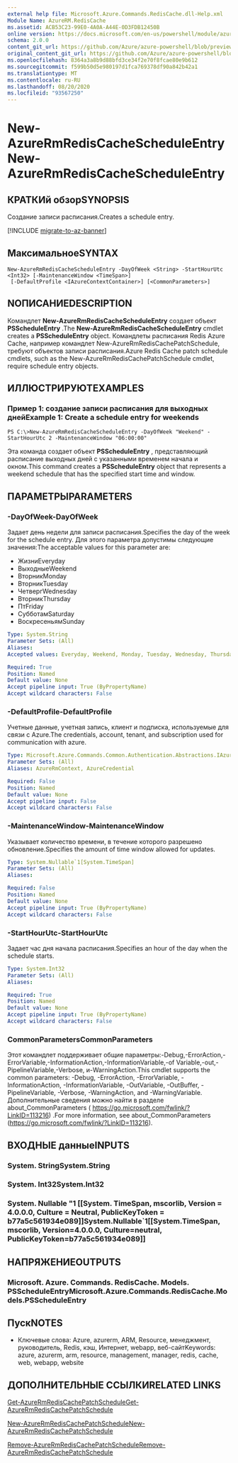 ```yaml
---
external help file: Microsoft.Azure.Commands.RedisCache.dll-Help.xml
Module Name: AzureRM.RedisCache
ms.assetid: ACB53C23-99E0-4A0A-A44E-0D3FDB12450B
online version: https://docs.microsoft.com/en-us/powershell/module/azurerm.rediscache/new-azurermrediscachescheduleentry
schema: 2.0.0
content_git_url: https://github.com/Azure/azure-powershell/blob/preview/src/ResourceManager/RedisCache/Commands.RedisCache/help/New-AzureRmRedisCacheScheduleEntry.md
original_content_git_url: https://github.com/Azure/azure-powershell/blob/preview/src/ResourceManager/RedisCache/Commands.RedisCache/help/New-AzureRmRedisCacheScheduleEntry.md
ms.openlocfilehash: 8364a3a8b9d88bfd3ce34f2e70f8fcae80e9b612
ms.sourcegitcommit: f599b50d5e980197d1fca769378df90a842b42a1
ms.translationtype: MT
ms.contentlocale: ru-RU
ms.lasthandoff: 08/20/2020
ms.locfileid: "93567250"
---
```

# <span data-ttu-id="0027c-101">New-AzureRmRedisCacheScheduleEntry</span><span class="sxs-lookup"><span data-stu-id="0027c-101">New-AzureRmRedisCacheScheduleEntry</span></span>

## <span data-ttu-id="0027c-102">КРАТКИй обзор</span><span class="sxs-lookup"><span data-stu-id="0027c-102">SYNOPSIS</span></span>
<span data-ttu-id="0027c-103">Создание записи расписания.</span><span class="sxs-lookup"><span data-stu-id="0027c-103">Creates a schedule entry.</span></span>

[!INCLUDE [migrate-to-az-banner](../../includes/migrate-to-az-banner.md)]

## <span data-ttu-id="0027c-104">Максимальное</span><span class="sxs-lookup"><span data-stu-id="0027c-104">SYNTAX</span></span>

```
New-AzureRmRedisCacheScheduleEntry -DayOfWeek <String> -StartHourUtc <Int32> [-MaintenanceWindow <TimeSpan>]
 [-DefaultProfile <IAzureContextContainer>] [<CommonParameters>]
```

## <span data-ttu-id="0027c-105">NОПИСАНИЕ</span><span class="sxs-lookup"><span data-stu-id="0027c-105">DESCRIPTION</span></span>
<span data-ttu-id="0027c-106">Командлет **New-AzureRmRedisCacheScheduleEntry** создает объект **PSScheduleEntry** .</span><span class="sxs-lookup"><span data-stu-id="0027c-106">The **New-AzureRmRedisCacheScheduleEntry** cmdlet creates a **PSScheduleEntry** object.</span></span>
<span data-ttu-id="0027c-107">Командлеты расписания Redis Azure Cache, например командлет New-AzureRmRedisCachePatchSchedule, требуют объектов записи расписания.</span><span class="sxs-lookup"><span data-stu-id="0027c-107">Azure Redis Cache patch schedule cmdlets, such as the New-AzureRmRedisCachePatchSchedule cmdlet, require schedule entry objects.</span></span>

## <span data-ttu-id="0027c-108">ИЛЛЮСТРИРУЮТ</span><span class="sxs-lookup"><span data-stu-id="0027c-108">EXAMPLES</span></span>

### <span data-ttu-id="0027c-109">Пример 1: создание записи расписания для выходных дней</span><span class="sxs-lookup"><span data-stu-id="0027c-109">Example 1: Create a schedule entry for weekends</span></span>
```
PS C:\>New-AzureRmRedisCacheScheduleEntry -DayOfWeek "Weekend" -StartHourUtc 2 -MaintenanceWindow "06:00:00"
```

<span data-ttu-id="0027c-110">Эта команда создает объект **PSScheduleEntry** , представляющий расписание выходных дней с указанными временем начала и окном.</span><span class="sxs-lookup"><span data-stu-id="0027c-110">This command creates a **PSScheduleEntry** object that represents a weekend schedule that has the specified start time and window.</span></span>

## <span data-ttu-id="0027c-111">ПАРАМЕТРЫ</span><span class="sxs-lookup"><span data-stu-id="0027c-111">PARAMETERS</span></span>

### <span data-ttu-id="0027c-112">-DayOfWeek</span><span class="sxs-lookup"><span data-stu-id="0027c-112">-DayOfWeek</span></span>
<span data-ttu-id="0027c-113">Задает день недели для записи расписания.</span><span class="sxs-lookup"><span data-stu-id="0027c-113">Specifies the day of the week for the schedule entry.</span></span>
<span data-ttu-id="0027c-114">Для этого параметра допустимы следующие значения:</span><span class="sxs-lookup"><span data-stu-id="0027c-114">The acceptable values for this parameter are:</span></span>
- <span data-ttu-id="0027c-115">Жизни</span><span class="sxs-lookup"><span data-stu-id="0027c-115">Everyday</span></span> 
- <span data-ttu-id="0027c-116">Выходные</span><span class="sxs-lookup"><span data-stu-id="0027c-116">Weekend</span></span> 
- <span data-ttu-id="0027c-117">Вторник</span><span class="sxs-lookup"><span data-stu-id="0027c-117">Monday</span></span> 
- <span data-ttu-id="0027c-118">Вторник</span><span class="sxs-lookup"><span data-stu-id="0027c-118">Tuesday</span></span> 
- <span data-ttu-id="0027c-119">Четверг</span><span class="sxs-lookup"><span data-stu-id="0027c-119">Wednesday</span></span> 
- <span data-ttu-id="0027c-120">Вторник</span><span class="sxs-lookup"><span data-stu-id="0027c-120">Thursday</span></span> 
- <span data-ttu-id="0027c-121">Пт</span><span class="sxs-lookup"><span data-stu-id="0027c-121">Friday</span></span> 
- <span data-ttu-id="0027c-122">Субботам</span><span class="sxs-lookup"><span data-stu-id="0027c-122">Saturday</span></span> 
- <span data-ttu-id="0027c-123">Воскресеньям</span><span class="sxs-lookup"><span data-stu-id="0027c-123">Sunday</span></span>

```yaml
Type: System.String
Parameter Sets: (All)
Aliases:
Accepted values: Everyday, Weekend, Monday, Tuesday, Wednesday, Thursday, Friday, Saturday, Sunday

Required: True
Position: Named
Default value: None
Accept pipeline input: True (ByPropertyName)
Accept wildcard characters: False
```

### <span data-ttu-id="0027c-124">-DefaultProfile</span><span class="sxs-lookup"><span data-stu-id="0027c-124">-DefaultProfile</span></span>
<span data-ttu-id="0027c-125">Учетные данные, учетная запись, клиент и подписка, используемые для связи с Azure.</span><span class="sxs-lookup"><span data-stu-id="0027c-125">The credentials, account, tenant, and subscription used for communication with azure.</span></span>

```yaml
Type: Microsoft.Azure.Commands.Common.Authentication.Abstractions.IAzureContextContainer
Parameter Sets: (All)
Aliases: AzureRmContext, AzureCredential

Required: False
Position: Named
Default value: None
Accept pipeline input: False
Accept wildcard characters: False
```

### <span data-ttu-id="0027c-126">-MaintenanceWindow</span><span class="sxs-lookup"><span data-stu-id="0027c-126">-MaintenanceWindow</span></span>
<span data-ttu-id="0027c-127">Указывает количество времени, в течение которого разрешено обновление.</span><span class="sxs-lookup"><span data-stu-id="0027c-127">Specifies the amount of time window allowed for updates.</span></span>

```yaml
Type: System.Nullable`1[System.TimeSpan]
Parameter Sets: (All)
Aliases:

Required: False
Position: Named
Default value: None
Accept pipeline input: True (ByPropertyName)
Accept wildcard characters: False
```

### <span data-ttu-id="0027c-128">-StartHourUtc</span><span class="sxs-lookup"><span data-stu-id="0027c-128">-StartHourUtc</span></span>
<span data-ttu-id="0027c-129">Задает час дня начала расписания.</span><span class="sxs-lookup"><span data-stu-id="0027c-129">Specifies an hour of the day when the schedule starts.</span></span>

```yaml
Type: System.Int32
Parameter Sets: (All)
Aliases:

Required: True
Position: Named
Default value: None
Accept pipeline input: True (ByPropertyName)
Accept wildcard characters: False
```

### <span data-ttu-id="0027c-130">CommonParameters</span><span class="sxs-lookup"><span data-stu-id="0027c-130">CommonParameters</span></span>
<span data-ttu-id="0027c-131">Этот командлет поддерживает общие параметры:-Debug,-ErrorAction,-ErrorVariable,-InformationAction,-InformationVariable,-of Variable,-out,-PipelineVariable,-Verbose, и-WarningAction.</span><span class="sxs-lookup"><span data-stu-id="0027c-131">This cmdlet supports the common parameters: -Debug, -ErrorAction, -ErrorVariable, -InformationAction, -InformationVariable, -OutVariable, -OutBuffer, -PipelineVariable, -Verbose, -WarningAction, and -WarningVariable.</span></span> <span data-ttu-id="0027c-132">Дополнительные сведения можно найти в разделе about_CommonParameters ( https://go.microsoft.com/fwlink/?LinkID=113216) .</span><span class="sxs-lookup"><span data-stu-id="0027c-132">For more information, see about_CommonParameters (https://go.microsoft.com/fwlink/?LinkID=113216).</span></span>

## <span data-ttu-id="0027c-133">ВХОДНЫЕ данные</span><span class="sxs-lookup"><span data-stu-id="0027c-133">INPUTS</span></span>

### <span data-ttu-id="0027c-134">System. String</span><span class="sxs-lookup"><span data-stu-id="0027c-134">System.String</span></span>

### <span data-ttu-id="0027c-135">System. Int32</span><span class="sxs-lookup"><span data-stu-id="0027c-135">System.Int32</span></span>

### <span data-ttu-id="0027c-136">System. Nullable "1 [[System. TimeSpan, mscorlib, Version = 4.0.0.0, Culture = Neutral, PublicKeyToken = b77a5c561934e089]]</span><span class="sxs-lookup"><span data-stu-id="0027c-136">System.Nullable\`1[[System.TimeSpan, mscorlib, Version=4.0.0.0, Culture=neutral, PublicKeyToken=b77a5c561934e089]]</span></span>

## <span data-ttu-id="0027c-137">НАПРЯЖЕНИЕ</span><span class="sxs-lookup"><span data-stu-id="0027c-137">OUTPUTS</span></span>

### <span data-ttu-id="0027c-138">Microsoft. Azure. Commands. RedisCache. Models. PSScheduleEntry</span><span class="sxs-lookup"><span data-stu-id="0027c-138">Microsoft.Azure.Commands.RedisCache.Models.PSScheduleEntry</span></span>

## <span data-ttu-id="0027c-139">Пуск</span><span class="sxs-lookup"><span data-stu-id="0027c-139">NOTES</span></span>
* <span data-ttu-id="0027c-140">Ключевые слова: Azure, azurerm, ARM, Resource, менеджмент, руководитель, Redis, кэш, Интернет, webapp, веб-сайт</span><span class="sxs-lookup"><span data-stu-id="0027c-140">Keywords: azure, azurerm, arm, resource, management, manager, redis, cache, web, webapp, website</span></span>

## <span data-ttu-id="0027c-141">ДОПОЛНИТЕЛЬНЫЕ ССЫЛКИ</span><span class="sxs-lookup"><span data-stu-id="0027c-141">RELATED LINKS</span></span>

[<span data-ttu-id="0027c-142">Get-AzureRmRedisCachePatchSchedule</span><span class="sxs-lookup"><span data-stu-id="0027c-142">Get-AzureRmRedisCachePatchSchedule</span></span>](./Get-AzureRmRedisCachePatchSchedule.md)

[<span data-ttu-id="0027c-143">New-AzureRmRedisCachePatchSchedule</span><span class="sxs-lookup"><span data-stu-id="0027c-143">New-AzureRmRedisCachePatchSchedule</span></span>](./New-AzureRmRedisCachePatchSchedule.md)

[<span data-ttu-id="0027c-144">Remove-AzureRmRedisCachePatchSchedule</span><span class="sxs-lookup"><span data-stu-id="0027c-144">Remove-AzureRmRedisCachePatchSchedule</span></span>](./Remove-AzureRmRedisCachePatchSchedule.md)


